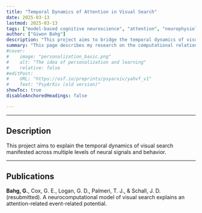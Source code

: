 ```yaml
---
title: "Temporal Dynamics of Attention in Visual Search" 
date: 2025-03-13
lastmod: 2025-03-13
tags: ["model-based cognitive neuroscience", "attention", "neurophysiology", "event-related potential", "N2pc"]
author: ["Giwon Bahg"]
description: "This project aims to bridge the temporal dynamics of visual search between neurophysiology and electrophysiology."
summary: "This page describes my research on the computational relationship between neural firing and the N2pc component measured in visual search tasks."
#cover:
#    image: "personalization_basic.png"
#    alt: "The idea of personalization and learning"
#    relative: false
#editPost:
#    URL: "https://osf.io/preprints/psyarxiv/yahvf_v1"
#    Text: "PsyArXiv (old version)"
showToc: true
disableAnchoredHeadings: false

---
```


---

## Description

This project aims to explain the temporal dynamics of visual search manifested across multiple levels of neural signals and behavior.

---

## Publications

**Bahg, G.**, Cox, G. E., Logan, G. D., Palmeri, T. J., & Schall, J. D. (resubmitted). A neurocomputational model of visual search explains an attention-related event-related potential.
